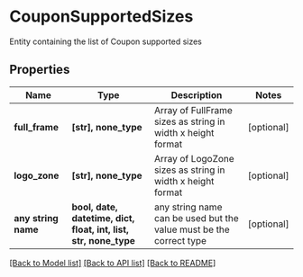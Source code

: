 # CouponSupportedSizes

Entity containing the list of Coupon supported sizes

## Properties
Name | Type | Description | Notes
------------ | ------------- | ------------- | -------------
**full_frame** | **[str], none_type** | Array of FullFrame sizes as string in width x height format | [optional] 
**logo_zone** | **[str], none_type** | Array of LogoZone sizes as string in width x height format | [optional] 
**any string name** | **bool, date, datetime, dict, float, int, list, str, none_type** | any string name can be used but the value must be the correct type | [optional]

[[Back to Model list]](../README.md#documentation-for-models) [[Back to API list]](../README.md#documentation-for-api-endpoints) [[Back to README]](../README.md)


